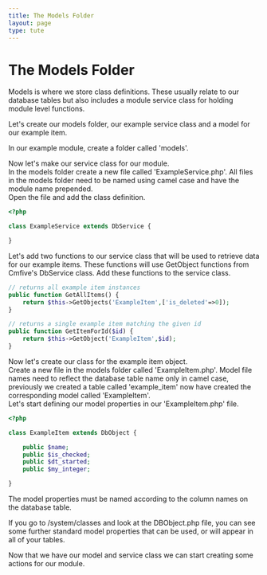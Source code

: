 ```yaml
---
title: The Models Folder
layout: page
type: tute
---
```


# The Models Folder

Models is where we store class definitions. These usually relate to our database tables but also includes a module service class for holding module level functions.

Let's create our models folder, our example service class and a model for our example item.

In our example module, create a folder called 'models'.

Now let's make our service class for our module. <br />
In the models folder create a new file called 'ExampleService.php'. All files in the models folder need to be named using camel case and have the module name prepended.<br />
Open the file and add the class definition.
```php
<?php

class ExampleService extends DbService {

}
```
Let's add two functions to our service class that will be used to retrieve data for our example items. These functions will use GetObject functions from Cmfive's DbService class. Add these functions to the service class.
```php
// returns all example item instances
public function GetAllItems() {
    return $this->GetObjects('ExampleItem',['is_deleted'=>0]);
}

// returns a single example item matching the given id
public function GetItemForId($id) {
    return $this->GetObject('ExampleItem',$id);
}
```

Now let's create our class for the example item object. <br />
Create a new file in the models folder called 'ExampleItem.php'. Model file names need to reflect the database table name only in camel case, previously we created a table called 'example_item' now have created the corresponding model called 'ExampleItem'. <br />
Let's start defining our model properties in our 'ExampleItem.php' file.
```php
<?php

class ExampleItem extends DbObject {

    public $name;
    public $is_checked;
    public $dt_started;
    public $my_integer;

}
```
The model properties must be named according to the column names on the database table.

If you go to /system/classes and look at the DBObject.php file, you can see some further standard model properties that can be used, or will appear in all of your tables.

Now that we have our model and service class we can start creating some actions for our module.